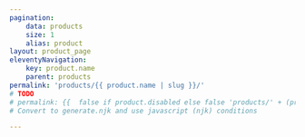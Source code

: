 ```yaml
---
pagination:
    data: products
    size: 1
    alias: product
layout: product_page
eleventyNavigation:
    key: product.name
    parent: products
permalink: 'products/{{ product.name | slug }}/'
# TODO
# permalink: {{  false if product.disabled else false 'products/' + (product.name | slug) }}
# Convert to generate.njk and use javascript (njk) conditions

---
```

